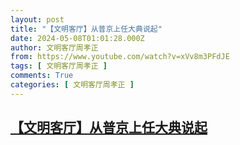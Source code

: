 ```yaml
---
layout: post
title: "【文明客厅】从普京上任大典说起"
date: 2024-05-08T01:01:28.000Z
author: 文明客厅周孝正
from: https://www.youtube.com/watch?v=xVv8m3PFdJE
tags: [ 文明客厅周孝正 ]
comments: True
categories: [ 文明客厅周孝正 ]
---
```

<!--1715130088000-->
[【文明客厅】从普京上任大典说起](https://www.youtube.com/watch?v=xVv8m3PFdJE)
------

<div>

</div>
